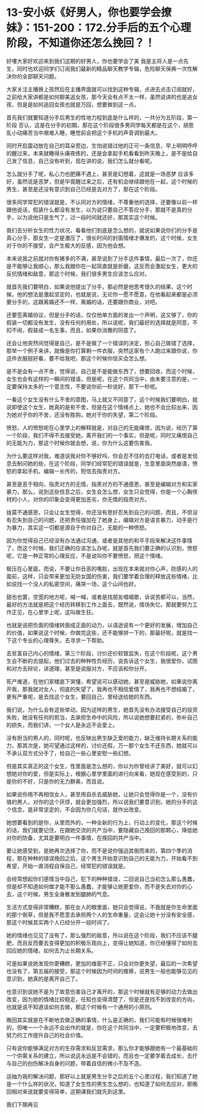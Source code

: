 # 13-安小妖《好男人，你也要学会撩妹》：151-200：172.分手后的五个心理阶段，不知道你还怎么挽回？！

好嘍大家好欢迎来到我们这期的好男人，你也要学会了美 我是主将人是一点先生，同时也欢迎同学们订阅我们最新的精品聊天教学专辑，危险聊天保典一次性解决你的全部聊天问题。

大家关注主播换上孩然后在主播界面就可以找到这种专辑，点进去点击订阅就好，之前给大家讲都是如何聊美追女孩，那今天会有点不太一样，虽然说讲的也是追女孩，但是是如何追回女孩也就是万回，想要做到这一点。

首先我们就要知道分手后男生的性地力程到底是什么样的，一共分为五阶段，第一阶段 否认，这是在分手的初期，那在这个阶段很多男同学每天都是在这个，胡思乱小动痛苦当中艰难入睡，睡觉前会把这个手机的声音调到最大。

同时开启震动放在自己的耳朵旁边，生怕说错过他的正可一条信息，早上明明呼呼的醒过来，本来就睡得头痛夜练的，还是会拿起手机看看到昨天晚上，是不是给自己发了信息，自己没有听到，现在讲的说，我们怎么就分看呢。

怎么就分手了呢，私心力也肥痛不遇上，甚至是幻想着，这就是一场恶梦 应该多好，虽然说是恶梦，但是毕竟醒过来之后，还有机会继续跟他在一起，这个时候的男生，甚至是还没有意识到自己已经是去对方了，那在这个阶段。

很多同学常犯的错误就是，不认同对方的情绪，不尊重他的选择，还要像以前一样跟他说话，假装什么都没有发生，以为说只要自己不答应分手，那就不是真的分手，以为说他只是生气了，过一段时间就还好，那其实这个时候。

我们去分析女生的性力状况，看看他们到底是怎么想的，就说如果说你们的分手是真心分手，那女生一定是激压了，很长时间的封面情绪才爆发的，这个时候，女生对于你的不接受，会产生极大的反感，因为他会想。

本来说我之前就对你有猪多的不满，甚至说到了分手这件事情，最后一次了，你还是不能够让我顺心，那么我跟你在一起简直就是折磨，这反而会激起女生，更大的反抗情绪和敌意，那这个时候，我们很多男生应该怎么应对。

就首先我们要明白，如果说他提出了分手，那必然是他思考很久的结果，这个时候，他的想法是激起坚定的，也就是说，无论你一愿不愿意，在他看起来都是必须要分手的，这跟离婚还不一样，离婚的话，还要跟你商业，对吧。

还要签离婚协议，但是分手的话，仅仅他单方面的发出一个声明，这又够了，你的假装一切都没有发生，没有任何的用处，所以说呢，我们最好的选择就是同意，不扣不闹，假装成一名生事，而且，如果你消撒的同意了。

还会让他突然间觉得是自己，是不是做了一个错误的决定，担心自己做错了选择，那举一个例子来讲，就像是你打算剩一件衣服，突然这家有个人跑过来跟你说，你这件衣服挺好看，要不给我吧，那这个时候你信买会怎么想。

是不是会有一点不舍，觉得说，自己是不是能做东西了，想要回收，而这个时候，女生也会有这样的一瞬间的错语，但是呢，在这个共同当中，由未要注意的是，一定要保持太多的一个意志性，不要说你前一秒说好，那下一秒呢。

一看这个女生没有什么不舍的意图，马上就又不同意了，这个时候我们要明白，就说即使这个女生，她真的是有不舍，但是在这个情绪点上，她也不会比较出来，因为她对于你的不舍，还没有胜购，她对于你的失望，第二个阶段。

愤怒，人的愤怒呢在心里学上的解释就是，对自己的无能痛恨，因为说，经历了第一个阶段，我们不得不去接受她，离开我们的一个事实，但是呢，同时又痛恨自己的无能为力，那这个时候你就会想，说，你为什么这要伤害我。

为什么要这样对我，难道说我对你不够好吗，你会忍不住的去打电话，或者是发信息去制问她的些，在这个阶段，同学们经常犯的错误就是，生意里面突然崩潰，愤怒的拿起手机，编辑一长传的，短信去指责对方。

甚至是恶于相向，指责对方的无情，指责对方的不通感恩，甚至是编辑对方和实家暴力，那么，说到这些信息之后，女生会怎么想，女生只会觉得，你是一个心胸侠材的小人，对你的印象会变得更加恶劣，你无情的指责对方。

拢莫不通感恩，只会让女生觉得，你还没有思好忍失到自己的问题，而且，不但没有忍失到自己的问题，还把责任强加在了她身上，编辑对方是语言暴力，动手是行为暴力，其实这一切都是源自于你对自己，无能的一种愤怒。

因为你觉得自己已经没有办法通过沟通，或者是其他的和平手段来解决这件事情了，而这个时候，我们正确的应该怎么办呢，就是首先我们要正确的认识到，愤怒呢，它是一种正常的心理反应，不是说叫你不要愤怒，把这个情绪。

极压在心里面，而说，不要让你丑恶的嘴脸，出现在本来就对你心声，防感的人的面前，这样，只会带来更加无防女国的伤害，我们要学着合理的释放这些情绪，比如说找一个没人的私密空间，痛哭一场，这个山间也好。

甜也也罢，空宽的地方呢，喊一喊，或者是找朋友唱唱歌，诉说苦都可以，当然，最好的方法就是把这个经历转移到工作上面去，既然说，情场失忆，那就要努力工作正见，在心里学上呢，这叫做生狂。

也就是说把负面的情绪转面成正面的动力，以语途说有一个更好的发展，增加自己的价值，如果说这个时候，你做完这些，还不能够拼一下的，那最好呢，就是找一下这个专业的心理尊失，去寻求一下帮助。

去贫富自己内心的情绪，第三个阶段，讨价还价软银监失，在这个阶段呢，这个男生会不断的去提起，他们过去的种种性负经历，说告诉这个女生，我很爱你，试图和对方去辩论，讲道理，甚至是说服对方，不应该和你分开。

死产难道，在他们家楼底下哭懂，希望说可以感动她，甚至是威胁她，如果说你离开我，那我就对女人，彻底的失望了，我再也不相信爱情了，我再也不想结婚了，更有严重呢，是去找这个女生，要回自己，曾经送给她的东西。

我们说，为什么会有这些举动，因为这样的男生，她首先没有办法接受自己的投资失败，她没有任何的担当，去承担生命中的风险，所以说她想要赶紧的，弥补自己的损失，而我们讲，一个女人是永远不会爱上。

没有担当的男人的，同时呢，也反映出男生缺乏爱的能力，缺乏维持长期关系的能力，那其次是，她可望通过这样的，讨价还假，万一那个女生不还东西，她就可以不承认双方式分手了，给自己一些心里安慰一些幻想。

但是其实真正的这个女生，性里面是怎么想的，你以为你曾经讲了美好，就可以幻想她对你的爱，但是实际上，根据心里学里面的进行向来看，她现在感受到的，只是你的不好，只是你的无力群奥，而且说。

如果说你用不再相信女人，甚至用自杀去威胁她，让她只会觉得你是一个，没有价值的男人，对你的这个厌烦，就会更加强烈，所以说我们要意识到，她的分手的这个信念，是非常坚定的，不会因为你几句话，就作出改变。

她想要看到的是你，从里而外的，一种全新的行为上，行动上的变化，那这个时候的话，我们就要记住，在跟她交流的共产当中，要隐藏自己挽回的那颗心，降低她对你的防备，尤其是要明白一件事情，在挽回的共产当中。

要让她感受到，是她再次选择了你，而不是说你强迫其倒而来的，第四个季的消程，那在种种的错误挽回之后，这个男生开始意识到自己的无能为力，开始看不到希望，开始一直消程自保自己，经常犯的错误就是。

会经常想起你们感情当中自己，犯下的种种错误，二回说自己当初怎么那么愚蠢，但是却不知道如何做才能不那么愚蠢，才能够让她更爱你，而不是失去对你的心去，这个时候，男生全身散发到腿肺的气息。

生活方式变得非常糟糕，那在女人的眼里面，她只会觉得说，不我就是你生命里面的那个倒草，但是我不愿意去承担两个人的生命重量，这会让她十分没有安全感，那这个时候其实两个人已经分开一段时间了。

她的情绪也见见了没有了，那么强烈的敌意，所以说在这个阶段，我们不应该不腿肥，而且反而要去变得更加的积极乐观向上，变得让她知道，你已经懂得了如何去回应她的情绪，如何去为止长期关系。

可是如果说她发现你更糟糕，更加的维密不正，只会对你更失望，最后的一次希望也没有了，第五届的接受，那这个时候因为时间的推移，说男生一般也能够见见的意识到，她真的是离开自己了。

也意识到说她不是为了故意伤害自己才离开的，那这个时候就有足够的动力去做出改变，因为她的情绪比较稳定，任知也变得清楚了，但是还是找不到改变的方向，也就是说不知道该如何去做，那这个时候有一个通用的小原则。

晚回其实就是在不断地去做正确的事情，什么是正确的，我们可能有时候很难判的，但唯一一个永远不会出作的就是，你在这个共同当中，一定要积极地改变，去努力的工作提升自己的社会价值。

只有说你能够满足对方的生存需求和反显需求，那么你才能够跟她有一个最基础的一个供需关系的建立，所以说这永远是不会错的，而且也一定要学着去成长，去疗与自己的创伤解决自身的问题，带着自信的微小不及不造。

运抽为我的解决问题，那好以上就是男生分手之后的五个心里过程，我们知道了她是一个什么样的状况，知道了女生性的男生怎么想的，也知道了如何去应对，那晚回相对来说就要变得简单，这期课我们就先到这里。

我们下期再见